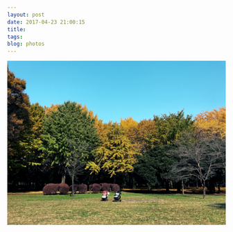 ```yaml
---
layout: post
date: 2017-04-23 21:00:15
title: 
tags:
blog: photos
---
```


![title](/assets/photoblog/tokyo-park-prams.jpg)